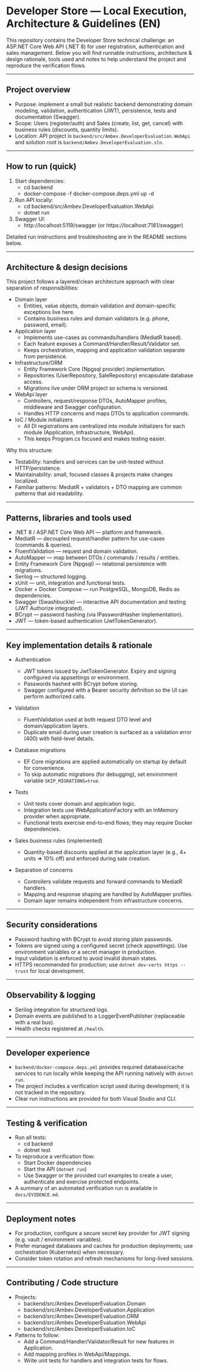 # Developer Store — Local Execution, Architecture & Guidelines (EN)

This repository contains the Developer Store technical challenge: an ASP.NET Core Web API (.NET 8) for user registration, authentication and sales management. Below you will find runnable instructions, architecture & design rationale, tools used and notes to help understand the project and reproduce the verification flows.

---

## Project overview

- Purpose: implement a small but realistic backend demonstrating domain modeling, validation, authentication (JWT), persistence, tests and documentation (Swagger).
- Scope: Users (register/auth) and Sales (create, list, get, cancel) with business rules (discounts, quantity limits).
- Location: API project is `backend/src/Ambev.DeveloperEvaluation.WebApi` and solution root is `backend/Ambev.DeveloperEvaluation.sln`.

---

## How to run (quick)

1. Start dependencies:
   - cd backend
   - docker-compose -f docker-compose.deps.yml up -d
2. Run API locally:
   - cd backend/src/Ambev.DeveloperEvaluation.WebApi
   - dotnet run
3. Swagger UI:
   - http://localhost:5119/swagger (or https://localhost:7181/swagger)

Detailed run instructions and troubleshooting are in the README sections below.

---

## Architecture & design decisions

This project follows a layered/clean architecture approach with clear separation of responsibilities:

- Domain layer
  - Entities, value objects, domain validation and domain-specific exceptions live here.
  - Contains business rules and domain validators (e.g. phone, password, email).
- Application layer
  - Implements use-cases as commands/handlers (MediatR based).
  - Each feature exposes a Command/Handler/Result/Validator set.
  - Keeps orchestration, mapping and application validation separate from persistence.
- Infrastructure/ORM
  - Entity Framework Core (Npgsql provider) implementation.
  - Repositories (UserRepository, SaleRepository) encapsulate database access.
  - Migrations live under ORM project so schema is versioned.
- WebApi layer
  - Controllers, request/response DTOs, AutoMapper profiles, middleware and Swagger configuration.
  - Handles HTTP concerns and maps DTOs to application commands.
- IoC / Module initializers
  - All DI registrations are centralized into module initializers for each module (Application, Infrastructure, WebApi).
  - This keeps Program.cs focused and makes testing easier.

Why this structure:
- Testability: handlers and services can be unit-tested without HTTP/persistence.
- Maintainability: small, focused classes & projects make changes localized.
- Familiar patterns: MediatR + validators + DTO mapping are common patterns that aid readability.

---

## Patterns, libraries and tools used

- .NET 8 / ASP.NET Core Web API — platform and framework.
- MediatR — decoupled request/handler pattern for use-cases (commands & queries).
- FluentValidation — request and domain validation.
- AutoMapper — map between DTOs / commands / results / entities.
- Entity Framework Core (Npgsql) — relational persistence with migrations.
- Serilog — structured logging.
- xUnit — unit, integration and functional tests.
- Docker + Docker Compose — run PostgreSQL, MongoDB, Redis as dependencies.
- Swagger (Swashbuckle) — interactive API documentation and testing (JWT Authorize integrated).
- BCrypt — password hashing (via IPasswordHasher implementation).
- JWT — token-based authentication (JwtTokenGenerator).

---

## Key implementation details & rationale

- Authentication
  - JWT tokens issued by JwtTokenGenerator. Expiry and signing configured via appsettings or environment.
  - Passwords hashed with BCrypt before storing.
  - Swagger configured with a Bearer security definition so the UI can perform authorized calls.

- Validation
  - FluentValidation used at both request DTO level and domain/application layers.
  - Duplicate email during user creation is surfaced as a validation error (400) with field-level details.

- Database migrations
  - EF Core migrations are applied automatically on startup by default for convenience.
  - To skip automatic migrations (for debugging), set environment variable `SKIP_MIGRATIONS=true`.

- Tests
  - Unit tests cover domain and application logic.
  - Integration tests use WebApplicationFactory with an InMemory provider when appropriate.
  - Functional tests exercise end-to-end flows; they may require Docker dependencies.

- Sales business rules (implemented)
  - Quantity-based discounts applied at the application layer (e.g., 4+ units => 10% off) and enforced during sale creation.

- Separation of concerns
  - Controllers validate requests and forward commands to MediatR handlers.
  - Mapping and response shaping are handled by AutoMapper profiles.
  - Domain layer remains independent from infrastructure concerns.

---

## Security considerations

- Password hashing with BCrypt to avoid storing plain passwords.
- Tokens are signed using a configured secret (check appsettings). Use environment variables or a secret manager in production.
- Input validation is enforced to avoid invalid domain states.
- HTTPS recommended for production; use `dotnet dev-certs https --trust` for local development.

---

## Observability & logging

- Serilog integration for structured logs.
- Domain events are published to a LoggerEventPublisher (replaceable with a real bus).
- Health checks registered at `/health`.

---

## Developer experience

- `backend/docker-compose.deps.yml` provides required database/cache services to run locally while keeping the API running natively with `dotnet run`.
- The project includes a verification script used during development; it is not tracked in the repository.
- Clear run instructions are provided for both Visual Studio and CLI.

---

## Testing & verification

- Run all tests:
  - cd backend
  - dotnet test
- To reproduce a verification flow:
  - Start Docker dependencies
  - Start the API (`dotnet run`)
  - Use Swagger or the provided curl examples to create a user, authenticate and exercise protected endpoints.
- A summary of an automated verification run is available in `docs/EVIDENCE.md`.

---

## Deployment notes

- For production, configure a secure secret key provider for JWT signing (e.g. vault / environment variables).
- Prefer managed databases and caches for production deployments; use orchestration (Kubernetes) when necessary.
- Consider token rotation and refresh mechanisms for long-lived sessions.

---

## Contributing / Code structure

- Projects:
  - backend/src/Ambev.DeveloperEvaluation.Domain
  - backend/src/Ambev.DeveloperEvaluation.Application
  - backend/src/Ambev.DeveloperEvaluation.ORM
  - backend/src/Ambev.DeveloperEvaluation.WebApi
  - backend/src/Ambev.DeveloperEvaluation.IoC
- Patterns to follow:
  - Add a Command/Handler/Validator/Result for new features in Application.
  - Add mapping profiles in WebApi/Mappings.
  - Write unit tests for handlers and integration tests for flows.
